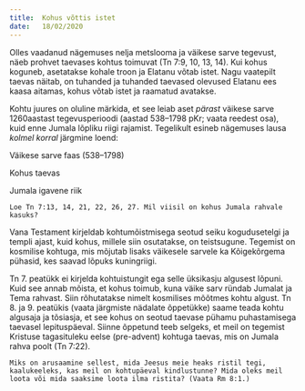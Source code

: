 ```yaml
---
title:  Kohus võttis istet
date:   18/02/2020
---
```



Olles vaadanud nägemuses nelja metslooma ja väikese sarve tegevust, näeb prohvet taevases kohtus toimuvat (Tn 7:9, 10, 13, 14). Kui kohus koguneb, asetatakse kohale troon ja Elatanu võtab istet. Nagu vaatepilt taevas näitab, on tuhanded ja tuhanded taevased olevused Elatanu ees kaasa aitamas, kohus võtab istet ja raamatud avatakse.

Kohtu juures on oluline märkida, et see leiab aset _pärast_ väikese sarve 1260aastast tegevusperioodi (aastad 538–1798 pKr; vaata reedest osa), kuid enne Jumala lõpliku riigi rajamist. Tegelikult esineb nägemuses lausa _kolmel korral_ järgmine loend:

Väikese sarve faas (538–1798)

Kohus taevas

Jumala igavene riik

`Loe Tn 7:13, 14, 21, 22, 26, 27. Mil viisil on kohus Jumala rahvale kasuks?`

Vana Testament kirjeldab kohtumõistmisega seotud seiku kogudusetelgi ja templi ajast, kuid kohus, millele siin osutatakse, on teistsugune. Tegemist on kosmilise kohtuga, mis mõjutab lisaks väikesele sarvele ka Kõigekõrgema pühasid, kes saavad lõpuks kuningriigi.

Tn 7. peatükk ei kirjelda kohtuistungit ega selle üksikasju algusest lõpuni. Kuid see annab mõista, et kohus toimub, kuna väike sarv ründab Jumalat ja Tema rahvast. Siin rõhutatakse nimelt kosmilises mõõtmes kohtu algust. Tn 8. ja 9. peatükis (vaata järgmiste nädalate õppetükke) saame teada kohtu algusaja ja tõsiasja, et see kohus on seotud taevase pühamu puhastamisega taevasel lepituspäeval. Siinne õppetund teeb selgeks, et meil on tegemist Kristuse tagasituleku eelse (pre-advent) kohtuga taevas, mis on Jumala rahva poolt (Tn 7:22).

`Miks on arusaamine sellest, mida Jeesus meie heaks ristil tegi, kaalukeeleks, kas meil on kohtupäeval kindlustunne? Mida oleks meil loota või mida saaksime loota ilma ristita? (Vaata Rm 8:1.)`

